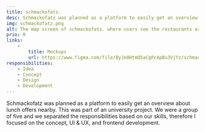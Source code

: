 ```yaml
---
title: schmackofatz.
desc: Schmackofatz was planned as a platform to easily get an overview about lunch offers nearby. This was part of an university project. We were a group of five and we separated the responsibilities based on our skills, therefore I focused on the concept, UI & UX, and frontend development.
img: schmackofatz.png
alt: The map screen of schmackofatz. where users see the restaurants around them.
prio: 0
links:
    -
        title: Mockups
        url: https://www.figma.com/file/ByJe8HtmQ5aCgPcApBu3VjYz/schmackofatz.?node-id=0%3A1
responsibilities:
    - Idea
    - Concept
    - Design
    - Development
---
```


Schmackofatz was planned as a platform to easily get an overview about lunch offers nearby. This was part of an university project. We were a group of five and we separated the responsibilities based on our skills, therefore I focused on the concept, UI & UX, and frontend development.
